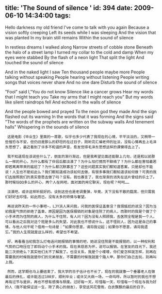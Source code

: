 title: 'The Sound of silence '
id: 394
date: 2009-06-10 14:34:00
tags:
---

Hello darkness my old friend
I've come to talk with you again
Because a vision softly creeping
Left its seeds while I was sleeping
And the vision that was planted
In my brain still remains
Within the sound of silence

In restless dreams I walked along
Narrow streets of cobble stone
Beneath the halo of a street lamp
I turned my collar to the cold and damp
When my eyes were stabbed
By the flash of a neon light
That split the light
And touched the sound of silence

And in the naked light I saw
Ten thousand people maybe more
People talking without speaking
People hearing without listening
People writing songs that voices never share 
And no one dare
Disturb the sound of silence

"Fool" said I,"You do not know
Silence like a cancer grows
Hear my words that I might teach you
Take my arms that I might reach you"
But my words like silent raindrops fell
And echoed in the walls of silence

And the people bowed and prayed
To the neon god they made
And the sign flashed out its warning
In the words that it was forming 
And the signs said "The words of the prophets
are written on the subway walls
And tenement halls"
Whispering in the sounds of silence

     这是电影《毕业生》里面的一首歌，似乎也多少代表了我现在的心境，平平淡淡的，又稍带一些惶恐与不安，但仍旧是那么的舒坦的在过日子，刚听完汇编老师的扯淡，没有心情再去上毛泽东思想了，最近看到了许多不和谐的声音，愈发觉得毛泽东思想这样的课懒得去上了。

     我不知道现在该说些什么了，朋友的渐行渐远，但是我希望见面还能聊上几句，还是和以前那么一样的开心，为什么都有了伴侣后都淡漠了？为什么怕打搅而不联络了？为什么都在害怕着若即若离离带来的尴尬了？为什么都沉默寡言了？这些问题其实我们都知道答案，只是却也不能说！人生也不是如此么？我们都知道成功该如何去做，有很多事我们都知道该如何做？可真的我们去按照我们的真实意愿去做了吗？没有。我也寡言了，我也渐渐的消失在这片曾经的乐土了。那时候玩QQ多么的开心，两个人在网吧，面对面的用它聊天，现在呢？呵呵……

     淡漠吧，或许这样听挺好的。谈到这些也是老调重弹，毕竟，天下没有不散的筵席，但只需我们好好去珍惜，如此而已，没有太多的矫情与奢望。

     再说说昨天的一件小事吧~，LJY派人来问我，问我的医保证盖章没？我很尴尬的说没？因为当初我是气愤的拒绝了盖章，原因是因为医保报销的对象是住院了的病人，而那时的我是个做了个小手术而为住院的病人，为什么不住院，有人问？因为没有人照顾我，去医院全程是我一个人，可以看出之后我对这个班是多么的失望。对此我也不想说什么，这不怪别人，因为这是自己的事情，与他人何干呢？借用一句诗是：“如果你愿意，请将我记起；如果你不愿意，请将我遗忘。”我的人生观就是这么样的，希望也不希望。

     好，再看看当初我怎么打电话问她报销的事情的吧，她说没住院是不能报销的，以一种权利和气势的口吻压住了即将动个小手术的我。现在来慈悲为怀，说可以报销，在室友的目光下，我还能二次拒绝么？其实他们太不了解我了。也没关系，我是个小喽喽，你们爱怎样就怎样，别再在需要我的时候我就是你们的兄弟朋友，不需要的时候我就是个路人甲。那你们自己去玩，别再叫上我。

     然而，这学期也马上要结束了，我大学的日子估计也不长了，现在的我就像一个垂暮老人在做最后的挣扎，或许能活过100岁，顺利毕业；或许又大病一场，一命呜呼。所以暂时的我也不想再有过节与是非，再也不想有感情与颓废。过好每一天，珍惜每一天，珍惜每一个现在与我为好的人（我不能保证这一生，除了真心的朋友），享受这风花雪雨，白衣飘飘的最后的日子。